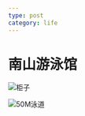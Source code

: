 ```yaml
---
type: post
category: life
---
```

# 南山游泳馆

![柜子](http://ww1.sinaimg.cn/mw690/89d0a2e1gy1g9bq8iju04j21k0340kjn.jpg)

![50M泳道](http://ww1.sinaimg.cn/mw690/89d0a2e1gy1g9bq8k5cz3j23401k0hdx.jpg)
